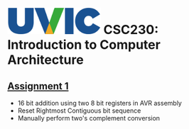 # <img src="https://github.com/Dryd33n/Dryd33n/blob/main/logos/uvic.png" height="60"> CSC230: Introduction to Computer Architecture
## [Assignment 1](https://github.com/Dryd33n/uvic-csc-230/tree/main/assignments/assignment%201/assignment1/assignment1)
- 16 bit addition using two 8 bit registers in AVR assembly
- Reset Rightmost Contiguous bit sequence
- Manually perform two's complement conversion
